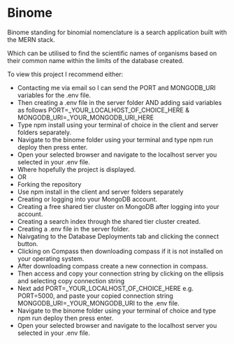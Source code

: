 # Binome

Binome standing for binomial nomenclature is a search application built with the MERN stack.

Which can be utilised to find the scientific names of organisms based on their common name within the limits of the database created.


To view this project I recommend either:
- Contacting me via email so I can send the PORT and MONGODB_URI variables for the .env file.
- Then creating a .env file in the server folder AND adding said variables as follows PORT=_YOUR_LOCALHOST_OF_CHOICE_HERE & MONGODB_URI=_YOUR_MONGODB_URI_HERE
- Type npm install using your terminal of choice in the client and server folders separately.
- Navigate to the binome folder using your terminal and type npm run deploy then press enter.
- Open your selected browser and navigate to the localhost server you selected in your .env file.
- Where hopefully the project is displayed.
- OR
- Forking the repository
- Use npm install in the client and server folders separately
- Creating or logging into your MongoDB account.
- Creating a free shared tier cluster on MongoDB after logging into your account.
- Creating a search index through the shared tier cluster created.
- Creating a .env file in the server folder.
- Naivgating to the Database Deployments tab and clicking the connect button.
- Clicking on Compass then downloading compass if it is not installed on your operating system.
- After downloading compass create a new connection in compass.
- Then access and copy your connection string by clicking on the ellipsis and selecting copy connection string
- Next add PORT=_YOUR_LOCALHOST_OF_CHOICE_HERE e.g. PORT=5000, and paste your copied connection string MONGODB_URI=_YOUR_MONGODB_URI to the .env file.
- Navigate to the binome folder using your terminal of choice and type npm run deploy then press enter.
- Open your selected browser and navigate to the localhost server you selected in your .env file.
